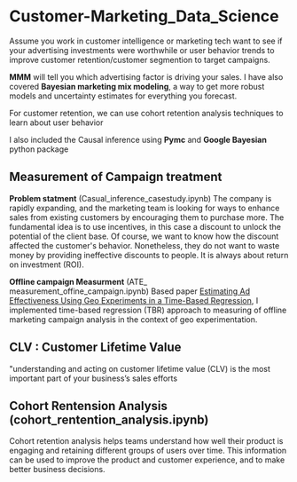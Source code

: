 # Customer-Marketing_Data_Science

Assume you work in customer intelligence or marketing tech want to see if your advertising investments were worthwhile or user behavior trends to improve customer retention/customer segmention to target campaigns. 

**MMM** will tell you which advertising factor is driving your sales. I have also covered **Bayesian marketing mix modeling**, a way to get more robust models and uncertainty estimates for everything you forecast.

For customer retention, we can use cohort retention analysis techniques to learn about user behavior 

I also included the Causal inference using **Pymc** and **Google Bayesian** python package 

## Measurement of Campaign treatment 

**Problem statment** (Casual_inference_casestudy.ipynb)
The company is rapidly expanding, and the marketing team is looking for ways to enhance sales from existing customers by encouraging them to purchase more. The fundamental idea is to use incentives, in this case a discount to unlock the potential of the client base. Of course, we want to know how the discount affected the customer's behavior. Nonetheless, they do not want to waste money by providing ineffective discounts to people. It is always about return on investment (ROI).

**Offline campaign Measurment** (ATE_ measurement_offine_campaign.ipynb)
Based paper [Estimating Ad Effectiveness Using Geo Experiments in a Time-Based Regression](https://research.google/pubs/pub45950/), I implemented time-based regression (TBR) approach to measuring of offline marketing campaign analysis in the context of geo experimentation.

## CLV : Customer Lifetime Value
"understanding and acting on customer lifetime value (CLV) is the most important part of your business’s sales efforts

## Cohort Rentension Analysis (cohort_rentention_analysis.ipynb)
Cohort retention analysis helps teams understand how well their product is engaging and retaining different groups of users over time. This information can be used to improve the product and customer experience, and to make better business decisions.

